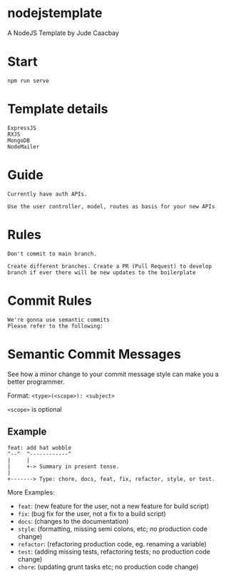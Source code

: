 # nodejstemplate
A NodeJS Template by Jude Caacbay

# Start
```
npm run serve
```


# Template details

```
ExpressJS
RXJS
MongoDB
NodeMailer

```
# Guide
```
Currently have auth APIs.

Use the user controller, model, routes as basis for your new APIs

```


# Rules
```
Don't commit to main branch.

Create different branches. Create a PR (Pull Request) to develop branch if ever there will be new updates to the boilerplate

```


# Commit Rules
```
We're gonna use semantic commits
Please refer to the following:
```

# Semantic Commit Messages

See how a minor change to your commit message style can make you a better programmer.

Format: `<type>(<scope>): <subject>`

`<scope>` is optional

## Example

```
feat: add hat wobble
^--^  ^------------^
|     |
|     +-> Summary in present tense.
|
+-------> Type: chore, docs, feat, fix, refactor, style, or test.
```

More Examples:

- `feat`: (new feature for the user, not a new feature for build script)
- `fix`: (bug fix for the user, not a fix to a build script)
- `docs`: (changes to the documentation)
- `style`: (formatting, missing semi colons, etc; no production code change)
- `refactor`: (refactoring production code, eg. renaming a variable)
- `test`: (adding missing tests, refactoring tests; no production code change)
- `chore`: (updating grunt tasks etc; no production code change)

